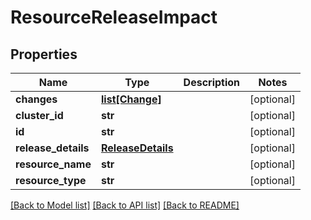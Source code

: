# ResourceReleaseImpact

## Properties
Name | Type | Description | Notes
------------ | ------------- | ------------- | -------------
**changes** | [**list[Change]**](Change.md) |  | [optional] 
**cluster_id** | **str** |  | [optional] 
**id** | **str** |  | [optional] 
**release_details** | [**ReleaseDetails**](ReleaseDetails.md) |  | [optional] 
**resource_name** | **str** |  | [optional] 
**resource_type** | **str** |  | [optional] 

[[Back to Model list]](../README.md#documentation-for-models) [[Back to API list]](../README.md#documentation-for-api-endpoints) [[Back to README]](../README.md)


